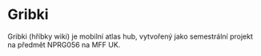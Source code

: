 # Gribki
Gribki (hříbky wiki) je mobilní atlas hub, vytvořený jako semestrální projekt na předmět NPRG056 na MFF UK.
